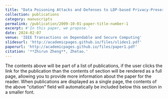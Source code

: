 ```yaml
---
title: "Data Poisoning Attacks and Defenses to LDP-based Privacy-Preserving Crowdsensing"
collection: publications
category: manuscripts
permalink: /publication/2009-10-01-paper-title-number-1
excerpt: #'In this paper, we propose.'
date: 2024-02-07
venue: 'IEEE Transactions on Dependable and Secure Computing'
slidesurl: 'http://academicpages.github.io/files/slides1.pdf'
paperurl: 'http://academicpages.github.io/files/paper1.pdf'
citation: '**Zhirun Zheng**, Zhetao.'
---
```


The contents above will be part of a list of publications, if the user clicks the link for the publication than the contents of section will be rendered as a full page, allowing you to provide more information about the paper for the reader. When publications are displayed as a single page, the contents of the above "citation" field will automatically be included below this section in a smaller font.
